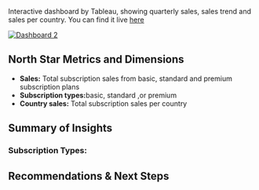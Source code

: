Interactive dashboard by Tableau, showing quarterly sales, sales trend and sales per country. You can find it live <a href="https://public.tableau.com/views/Book1_17226173658040/Dashboard2?:language=en-US&publish=yes&:sid=&:redirect=auth&:display_count=n&:origin=viz_share_link">here</a>

<div class='tableauPlaceholder' id='viz1722925989137' style='position: relative'><noscript><a href='#'><img alt='Dashboard 2 ' src='https:&#47;&#47;public.tableau.com&#47;static&#47;images&#47;Bo&#47;Book1_17226173658040&#47;Dashboard2&#47;1_rss.png' style='border: none' /></a></noscript><object class='tableauViz'  style='display:none;'><param name='host_url' value='https%3A%2F%2Fpublic.tableau.com%2F' /> <param name='embed_code_version' value='3' /> <param name='site_root' value='' /><param name='name' value='Book1_17226173658040&#47;Dashboard2' /><param name='tabs' value='no' /><param name='toolbar' value='yes' /><param name='static_image' value='https:&#47;&#47;public.tableau.com&#47;static&#47;images&#47;Bo&#47;Book1_17226173658040&#47;Dashboard2&#47;1.png' /> <param name='animate_transition' value='yes' /><param name='display_static_image' value='yes' /><param name='display_spinner' value='yes' /><param name='display_overlay' value='yes' /><param name='display_count' value='yes' /><param name='language' value='en-US' /></object></div>      

<h2>North Star Metrics and Dimensions</h2>
<ul>
  <li><strong>Sales:</strong> Total subscription sales from basic, standard and premium subscription plans</li>
  <li><strong>Subscription types:</strong>basic, standard ,or premium</li>
  <li><strong>Country sales:</strong> Total subscription sales per country</li>
</ul>

<h2>Summary of Insights</h2>
<h3>Subscription Types:</h3>

<h2>Recommendations & Next Steps</h2>
